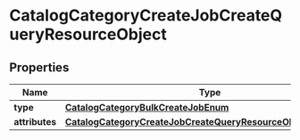 # CatalogCategoryCreateJobCreateQueryResourceObject

## Properties
Name | Type | Description | Notes
------------ | ------------- | ------------- | -------------
**type** | [**CatalogCategoryBulkCreateJobEnum**](CatalogCategoryBulkCreateJobEnum.md) |  | 
**attributes** | [**CatalogCategoryCreateJobCreateQueryResourceObjectAttributes**](CatalogCategoryCreateJobCreateQueryResourceObjectAttributes.md) |  | 
